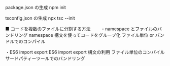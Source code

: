 package.json の生成
npm init

tsconfig.json の生成
npx tsc --init

■ コードを複数のファイルに分割する方法　　
・namespace とファイルのバンドリング
namespace 構文を使ってコードをグループ化
ファイル単位 or バンドルでのコンパイル

・ES6 import export
ES6 import export 構文の利用
ファイル単位のコンパイル
サードパティーツールでのバンドリング
